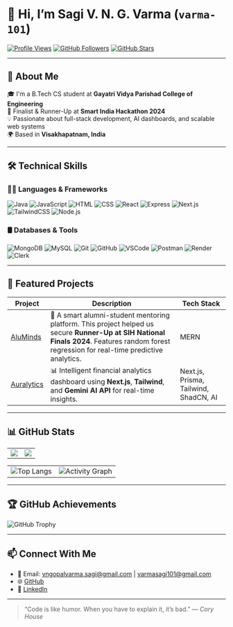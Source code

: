 # 👋 Hi, I’m Sagi V. N. G. Varma (`varma-101`)

[![Profile Views](https://komarev.com/ghpvc/?username=varma-101&color=blue)](https://github.com/varma-101)
[![GitHub Followers](https://img.shields.io/github/followers/varma-101?label=Followers&style=social)](https://github.com/varma-101?tab=followers)
[![GitHub Stars](https://img.shields.io/github/stars/varma-101?style=social)](https://github.com/varma-101?tab=stars)

---

## 🧭 About Me

🎓 I'm a B.Tech CS student at **Gayatri Vidya Parishad College of Engineering**  
🚀 Finalist & Runner-Up at **Smart India Hackathon 2024**  
💡 Passionate about full-stack development, AI dashboards, and scalable web systems  
🌍 Based in **Visakhapatnam, India**  

---

## 🛠️ Technical Skills

### 🧑‍💻 Languages & Frameworks
![Java](https://img.shields.io/badge/-Java-007396?style=flat&logo=java)
![JavaScript](https://img.shields.io/badge/-JavaScript-F7DF1E?style=flat&logo=javascript)
![HTML](https://img.shields.io/badge/-HTML5-E34F26?style=flat&logo=html5)
![CSS](https://img.shields.io/badge/-CSS3-1572B6?style=flat&logo=css3)
![React](https://img.shields.io/badge/-React-61DAFB?style=flat&logo=react)
![Express](https://img.shields.io/badge/-Express-000000?style=flat&logo=express)
![Next.js](https://img.shields.io/badge/-Next.js-000000?style=flat&logo=nextdotjs)
![TailwindCSS](https://img.shields.io/badge/-TailwindCSS-38B2AC?style=flat&logo=tailwindcss)
![Node.js](https://img.shields.io/badge/-Node.js-339933?style=flat&logo=nodedotjs)

### 🛢️ Databases & Tools
![MongoDB](https://img.shields.io/badge/-MongoDB-47A248?style=flat&logo=mongodb)
![MySQL](https://img.shields.io/badge/-MySQL-4479A1?style=flat&logo=mysql)
![Git](https://img.shields.io/badge/-Git-F05032?style=flat&logo=git)
![GitHub](https://img.shields.io/badge/-GitHub-181717?style=flat&logo=github)
![VSCode](https://img.shields.io/badge/-VSCode-007ACC?style=flat&logo=visualstudiocode)
![Postman](https://img.shields.io/badge/-Postman-FF6C37?style=flat&logo=postman)
![Render](https://img.shields.io/badge/-Render-46E3B7?style=flat&logo=render)
![Clerk](https://img.shields.io/badge/-Clerk-white?style=flat&logo=clerk)

---

## 📌 Featured Projects

| Project | Description | Tech Stack |
|--------|-------------|------------|
| [AluMinds](https://github.com/varma-101/AluMinds) | 🚀 A smart alumni-student mentoring platform. This project helped us secure **Runner-Up at SIH National Finals 2024**. Features random forest regression for real-time predictive analytics. | MERN |
| [Auralytics](https://github.com/varma-101/Auralytics) | 📊 Intelligent financial analytics dashboard using **Next.js**, **Tailwind**, and **Gemini AI API** for real-time insights. | Next.js, Prisma, Tailwind, ShadCN, AI |

---

## 📊 GitHub Stats

<table>
  <tr>
    <td>
      <img src="https://github-profile-summary-cards.vercel.app/api/cards/profile-details?username=varma-101&theme=github_dark" />
    </td>
    <td>
      <img src="https://github-readme-stats.vercel.app/api/wakatime?username=varma-101&theme=github_dark&hide_border=true" />
    </td>
  </tr>
</table>

<table>
  <tr>
    <td><img src="https://github-readme-stats.vercel.app/api/top-langs/?username=varma-101&layout=compact&theme=github_dark&hide_border=true" alt="Top Langs" /></td>
    <td><img src="https://github-readme-activity-graph.vercel.app/graph?username=varma-101&theme=github-compact&hide_border=true" alt="Activity Graph" /></td>
  </tr>
</table>

---

## 🏆 GitHub Achievements

<img src="https://github-profile-trophy.vercel.app/?username=varma-101&theme=radical&no-frame=true&row=1&margin-w=15&margin-h=15" alt="GitHub Trophy">

---

## 📫 Connect With Me

- 📧 Email: vngopalvarma.sagi@gmail.com  |  varmasagi101@gmail.com
- 🌐 [GitHub](https://github.com/varma-101)  
- 💼 [LinkedIn](https://www.linkedin.com/in/varma-sagi-89a024253/)

---

> “Code is like humor. When you have to explain it, it’s bad.” — *Cory House*

